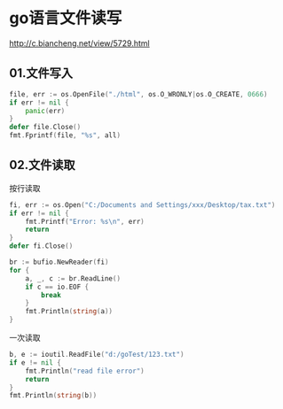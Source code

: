 # go语言文件读写
http://c.biancheng.net/view/5729.html
## 01.文件写入
```go
file, err := os.OpenFile("./html", os.O_WRONLY|os.O_CREATE, 0666)
if err != nil {
	panic(err)
}
defer file.Close()
fmt.Fprintf(file, "%s", all)
```


## 02.文件读取
按行读取
```go
fi, err := os.Open("C:/Documents and Settings/xxx/Desktop/tax.txt")
if err != nil {
    fmt.Printf("Error: %s\n", err)
    return
}
defer fi.Close()

br := bufio.NewReader(fi)
for {
    a, _, c := br.ReadLine()
    if c == io.EOF {
        break
    }
    fmt.Println(string(a))
}
```

一次读取
```go
b, e := ioutil.ReadFile("d:/goTest/123.txt")
if e != nil {
    fmt.Println("read file error")
    return
}
fmt.Println(string(b))
```